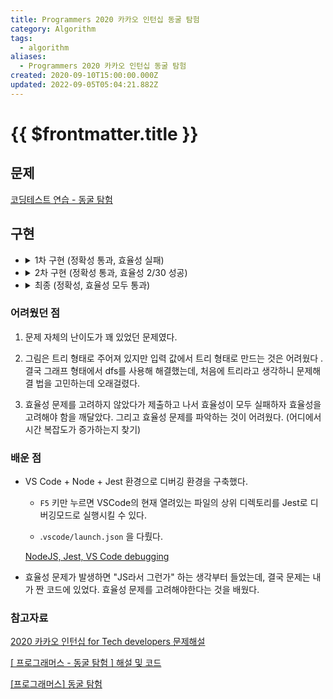 ```yaml
---
title: Programmers 2020 카카오 인턴십 동굴 탐험
category: Algorithm
tags:
  - algorithm
aliases:
  - Programmers 2020 카카오 인턴십 동굴 탐험
created: 2020-09-10T15:00:00.000Z
updated: 2022-09-05T05:04:21.882Z
---
```


# {{ $frontmatter.title }}

## 문제

[코딩테스트 연습 - 동굴 탐험](https://programmers.co.kr/learn/courses/30/lessons/67260?language=javascript)

## 구현

- <details><summary>1차 구현 (정확성 통과, 효율성 실패)</summary>

  ```javascript
  function solution(n, path, order) {
  	const nodes = Array.from({length: n}, () => new Node([], 0, false));
  	const start = nodes[0];
  	const locks = [];

  	for (const p of path) {
  		nodes[p[0]].edges.push(p[1]);
  		nodes[p[1]].edges.push(p[0]);
  	}

  	for (const o of order) {
  		nodes[o[1]].prior = o[0];
  	}

  	if (start.prior !== 0) {
  		return false;
  	}

  	start.visited = true;
  	start.edges.forEach((edgeNum) => visit(edgeNum, nodes, locks));

  	if (nodes.some((node) => node.visited === false)) {
  		return false;
  	} else {
  		return true;
  	}
  }

  function visit(nodeNum, nodes, locks) {
  	const current = nodes[nodeNum];
  	const priorNode = nodes[current.prior];

  	if (current.visited === true) {
  		return;
  	}

  	if (priorNode.visited === false) {
  		locks.push(nodeNum);
  		return;
  	}

  	current.visited = true;
  	const openNum = locks.find((lockNum) => nodes[lockNum].prior === nodeNum);
  	if (openNum) {
  		visit(openNum, nodes, locks);
  	}

  	current.edges.forEach((edge) => visit(edge, nodes, locks));
  }

  class Node {
  	constructor(edges, prior, visited) {
  		this.edges = edges;
  		this.prior = prior;
  		this.visited = visited;
  	}
  }
  ```

  - 효율성 실패의 원인이 시간 초과도 있었지만 런타임 에러도 있었음. → 재귀 호출로 인한 stack overflow로 판단

  </details>

- <details><summary>2차 구현 (정확성 통과, 효율성 2/30 성공)</summary>

  ```javascript
  function solution(n, path, order) {
  	const nodes = Array.from({length: n}, () => new Node([], 0, false));
  	const start = nodes[0];
  	const stack = [];
  	const locks = [];

  	for (const p of path) {
  		nodes[p[0]].edges.push(p[1]);
  		nodes[p[1]].edges.push(p[0]);
  	}

  	for (const o of order) {
  		nodes[o[1]].prior = o[0];
  	}

  	if (start.prior !== 0) {
  		return false;
  	}

  	start.visited = true;
  	start.edges.forEach((edge) => stack.push(edge));

  	while (stack.length !== 0) {
  		const nodeNum = stack.pop();
  		const availables = visit(nodeNum, nodes, locks);
  		availables.forEach((availNum) => stack.push(availNum));
  	}

  	if (nodes.some((node) => node.visited === false)) {
  		return false;
  	} else {
  		return true;
  	}
  }

  function visit(nodeNum, nodes, locks) {
  	const current = nodes[nodeNum];
  	const priorNode = nodes[current.prior];

  	if (current.visited === true) {
  		return [];
  	}

  	if (priorNode.visited === false) {
  		locks.push(nodeNum);
  		return [];
  	}

  	current.visited = true;

  	const openNum = locks.find((lockNum) => nodes[lockNum].prior === nodeNum);
  	if (openNum) {
  		return [...current.edges, openNum];
  	}
  	return [...current.edges];
  }

  class Node {
  	constructor(edges, prior, visited) {
  		this.edges = edges;
  		this.prior = prior;
  		this.visited = visited;
  	}
  }
  ```

  - visit 함수를 재귀호출하지 않고, 방문할 노드 목록을 stack으로 관리한 뒤 visit 함수에서는 방문할 노드 리스트를 리턴하게끔 수정함.

  - 효율성 테스트의 2개 테스트 케이스에 대해서만 통과했는데, 나머지는 모두 시간초과로 인한 에러였음.

  </details>

- <details><summary>최종 (정확성, 효율성 모두 통과)</summary>

  ```javascript
  function solution(n, path, order) {
  	const nodes = Array.from({length: n}, () => new Node([], 0, false, 0));
  	const start = nodes[0];
  	const stack = [];

  	for (const p of path) {
  		nodes[p[0]].edges.push(p[1]);
  		nodes[p[1]].edges.push(p[0]);
  	}

  	for (const o of order) {
  		nodes[o[1]].prior = o[0];
  	}

  	if (start.prior !== 0) {
  		return false;
  	}

  	start.visited = true;
  	start.edges.forEach((edge) => stack.push(edge));

  	while (stack.length !== 0) {
  		const node = stack.pop();
  		const availables = visit(node, nodes);
  		availables.forEach((availNum) => stack.push(availNum));
  	}

  	if (nodes.some((node) => node.visited === false)) {
  		return false;
  	} else {
  		return true;
  	}
  }

  function visit(node, nodes) {
  	const current = nodes[node];
  	const priorNode = nodes[current.prior];

  	if (current.visited === true) {
  		return [];
  	}

  	if (priorNode.visited === false) {
  		priorNode.next = node;
  		return [];
  	}

  	current.visited = true;

  	if (current.next) {
  		return [...current.edges, current.next];
  	}
  	return [...current.edges];
  }

  class Node {
  	constructor(edges, prior, visited, next) {
  		this.edges = edges;
  		this.prior = prior;
  		this.visited = visited;
  		this.next = next;
  	}
  }
  ```

  - locks 배열에 노드 목록을 담아두고, 이번 방문을 통해 방문할 수 있게 된 노드를배열에서 find 함수로 찾는 과정이 추가적인 시간 복잡도를 발생시켰음 ... (이걸찾는데 꽤나 해멨다.)

  </details>

### 어려웠던 점

1. 문제 자체의 난이도가 꽤 있었던 문제였다.

1. 그림은 트리 형태로 주어져 있지만 입력 값에서 트리 형태로 만드는 것은 어려웠다 . 결국 그래프 형태에서 dfs를 사용해 해결했는데, 처음에 트리라고 생각하니 문제해결 법을 고민하는데 오래걸렸다.

1. 효율성 문제를 고려하지 않았다가 제출하고 나서 효율성이 모두 실패하자 효율성을고려해야 함을 깨달았다. 그리고 효율성 문제를 파악하는 것이 어려웠다. (어디에서 시간 복잡도가 증가하는지 찾기)

### 배운 점

- VS Code + Node + Jest 환경으로 디버깅 환경을 구축했다.

  - `F5` 키만 누르면 VSCode의 현재 열려있는 파일의 상위 디렉토리를 Jest로 디버깅모드로 실행시킬 수 있다.

  - .`vscode/launch.json` 을 다뤘다.

  [NodeJS, Jest, VS Code debugging](https://www.notion.so/00cf8f3ffbaf4a7da77eb52df820e418)

- 효율성 문제가 발생하면 "JS라서 그런가" 하는 생각부터 들었는데, 결국 문제는 내가 짠 코드에 있었다. 효율성 문제를 고려해야한다는 것을 배웠다.

### 참고자료

[2020 카카오 인턴십 for Tech developers 문제해설](https://tech.kakao.com/2020/07/01/2020-internship-test/)

[[ 프로그래머스 - 동굴 탐험 ] 해설 및 코드](https://beginthread.tistory.com/161)

[[프로그래머스] 동굴 탐험](https://medium.com/@haeseok/%ED%94%84%EB%A1%9C%EA%B7%B8%EB%9E%98%EB%A8%B8%EC%8A%A4-%EB%8F%99%EA%B5%B4-%ED%83%90%ED%97%98-a669d62f304d)
